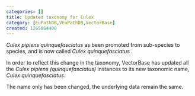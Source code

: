 ```yaml
---
categories: []
title: Updated taxonomy for Culex
category: [EuPathDB,VEuPathDB,VectorBase]
created: 1265864400
---
```

<i>Culex pipiens quinquefasciatus</i> as been promoted from sub-species to  species, and is now called <i>Culex quinquefasciatus</i> .
<p>
In order to reflect this change in the taxonomy, VectorBase has updated all the <i>Culex pipiens (quinquefasciatus)</i> instances to its new taxonomic name, <i>Culex quinquefasciatus</i>.   
<p>
The name only has been changed, the underlying data remain the same. 
